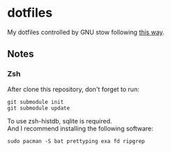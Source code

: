 # dotfiles

My dotfiles controlled by GNU stow following [this way](https://farseerfc.me/using-gnu-stow-to-manage-your-dotfiles.html).

## Notes
### Zsh
After clone this repository, don't forget to run:

```
git submodule init
git submodule update
```

To use zsh-histdb, sqlite is required.  
And I recommend installing the following software:

```
sudo pacman -S bat prettyping exa fd ripgrep
```
